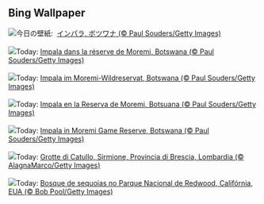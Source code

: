 ## Bing Wallpaper
![](https://www.bing.com/th?id=OHR.OrangeImpala_JA-JP2688977471_UHD.jpg&w=1000)今日の壁紙: &nbsp;[インパラ, ボツワナ (© Paul Souders/Getty Images)](https://www.bing.com/th?id=OHR.OrangeImpala_JA-JP2688977471_UHD.jpg)
<br><br/>
![](https://www.bing.com/th?id=OHR.OrangeImpala_FR-FR4270664002_UHD.jpg&w=1000)Today: [Impala dans la réserve de Moremi, Botswana (© Paul Souders/Getty Images)](https://www.bing.com/th?id=OHR.OrangeImpala_FR-FR4270664002_UHD.jpg)
<br><br/>
![](https://www.bing.com/th?id=OHR.OrangeImpala_DE-DE8059561226_UHD.jpg&w=1000)Today: [Impala im Moremi-Wildreservat, Botswana (© Paul Souders/Getty Images)](https://www.bing.com/th?id=OHR.OrangeImpala_DE-DE8059561226_UHD.jpg)
<br><br/>
![](https://www.bing.com/th?id=OHR.OrangeImpala_ES-ES9655514798_UHD.jpg&w=1000)Today: [Impala en la Reserva de Moremi, Botsuana (© Paul Souders/Getty Images)](https://www.bing.com/th?id=OHR.OrangeImpala_ES-ES9655514798_UHD.jpg)
<br><br/>
![](https://www.bing.com/th?id=OHR.OrangeImpala_EN-GB8814408257_UHD.jpg&w=1000)Today: [Impala in Moremi Game Reserve, Botswana (© Paul Souders/Getty Images)](https://www.bing.com/th?id=OHR.OrangeImpala_EN-GB8814408257_UHD.jpg)
<br><br/>
![](https://www.bing.com/th?id=OHR.LagoDiGardaVillaRomana_IT-IT2119836247_UHD.jpg&w=1000)Today: [Grotte di Catullo, Sirmione, Provincia di Brescia, Lombardia (© AlagnaMarco/Getty Images)](https://www.bing.com/th?id=OHR.LagoDiGardaVillaRomana_IT-IT2119836247_UHD.jpg)
<br><br/>
![](https://www.bing.com/th?id=OHR.RedwoodGrove_PT-BR8053391438_UHD.jpg&w=1000)Today: [Bosque de sequoias no Parque Nacional de Redwood, Califórnia, EUA (© Bob Pool/Getty Images)](https://www.bing.com/th?id=OHR.RedwoodGrove_PT-BR8053391438_UHD.jpg)
<br><br/>
